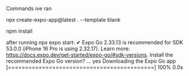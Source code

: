 Commands ive ran

npx create-expo-app@latest . --template blank

npm install


after running npx expo start: ✔ Expo Go 2.33.13 is recommended for SDK 53.0.0 (iPhone 16 Pro is using 2.32.17). Learn more: https://docs.expo.dev/get-started/expo-go/#sdk-versions. Install the recommended Expo Go version? … yes
Downloading the Expo Go app [===========================================] 100% 0.0s
